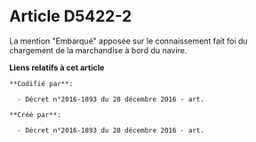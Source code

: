 # Article D5422-2

La mention "Embarqué" apposée sur le connaissement fait foi du chargement de la marchandise à bord du navire.

**Liens relatifs à cet article**

	**Codifié par**:

	  - Décret n°2016-1893 du 28 décembre 2016 - art.

	**Créé par**:

	  - Décret n°2016-1893 du 28 décembre 2016 - art.
